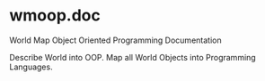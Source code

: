 # wmoop.doc
World Map Object Oriented Programming  Documentation

Describe World into OOP.
Map all World Objects into Programming Languages.
